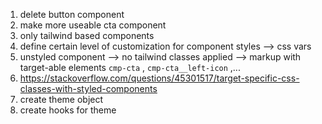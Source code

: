 1. delete button component
2. make more useable cta component
3. only tailwind based components
4. define certain level of customization for component styles --> css vars
5. unstyled component --> no tailwind classes applied --> markup with target-able elements `cmp-cta` , `cmp-cta__left-icon` ,...
6. https://stackoverflow.com/questions/45301517/target-specific-css-classes-with-styled-components
7. create theme object
8. create hooks for theme
